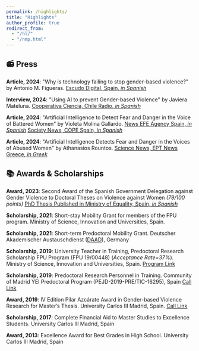 ```yaml
---
permalink: /highlights/
title: "Highlights"
author_profile: true
redirect_from: 
  - "/hl/"
  - "/nmp.html"
---
```


## 📻 Press
**Article, 2024**: "Why is technology failing to stop gender-based violence?" by Antonio M. Figueras.
[Escudo Digital, Spain, _in Spanish_](https://www.escudodigital.com/interior/por-tecnologia-no-consigue-frenar-violencia-genero_60028_102.html)

**Interview, 2024**: "Using AI to prevent Gender-based Violence" by Javiera Mateluna.
[Cooperativa Ciencia, Chile Radio, _in Spanish_](https://www.youtube.com/watch?v=09ozHZrHXro)

**Article, 2024**: "Artificial Intelligence to Detect Fear and Danger in the Voice of Battered Women" by Violeta Molina Gallardo.
[News EFE Agency Spain, _in Spanish_](https://efe.com/espana/2024-04-01/inteligencia-artificial-mujeres-maltratadas-violencia-machista/)
[Society News, COPE Spain, _in Spanish_](https://www.cope.es/actualidad/sociedad/noticias/inteligencia-artificial-para-detectar-miedo-peligro-voz-mujeres-maltratadas-20240331_3222151) 

**Article, 2024**: "Artificial Intelligence Detects Fear and Danger in the Voices of Abused Women" by Athanasios Rountos.
[Science News, EPT News Greece, _in Greek_](https://www.ertnews.gr/roi-idiseon/i-texniti-noimosyni-anixneyei-fovo-kai-kindyno-stis-fones-ton-kakopoiimenon-gynaikon/)

## 📚 Awards & Scholarships

**Award, 2023**: Second Award of the Spanish Government Delegation against Gender Violence to Doctoral Theses on Violence against Women _(79/100 points)_
[PhD Thesis Published in Ministry of Equality, Spain, _in Spanish_](https://violenciagenero.igualdad.gob.es/violenciaencifras/estudios/tesis/computacion-afectiva-multimodal-en-dispositivos-wearable-con-aplicaciones-en-la-deteccion-de-la-violencia-de-genero/)

**Scholarship, 2021**: Short-stay Mobility Grant for members of the FPU program.
Ministry of Science, Innovation and Universities, Spain. 

**Scholarship, 2021**: Short-term Predoctoral Mobility Grant.
Deutscher Akademischer Austauschdienst ([DAAD](https://www.daad.de/de/)), Germany

**Scholarship, 2019**: University Teacher in Training, Predoctoral Research Scholarship FPU Program (FPU 19/00448) (_Acceptance Rate=37%_).
Ministry of Science, Innovation and Universities, Spain. [Program Link](https://www.universidades.gob.es/informacion-comun-fpu/)

**Scholarship, 2019**: Predoctoral Research Personnel in Training.
Community of Madrid YEI Predoctoral Program (PEJD-2019-PRE/TIC-16295), Spain [Call Link](https://sede.comunidad.madrid/en/ayudas-becas-subvenciones/ayudas-contratacion-investigadores)

**Award, 2019**: IV Edition Pilar Azcárate Award in Gender-based Violence Research for Master’s Thesis.
University Carlos III Madrid, Spain. [Call Link](https://www.uc3m.es/ss/Satellite/UC3MInstitucional/es/Detalle/Ficha_C/1371231357048/1371258853556/Premios_Pilar_Azcarate_en_materia_de_genero_e_igualdad_de_oportunidades_entre_mujeres_y_hombres)

**Scholarship, 2017**: Complete Financial Aid to Master Studies to Excellence Students.
University Carlos III Madrid, Spain

**Award, 2013**: Excellence Award for Best Grades in High School.
University Carlos III Madrid, Spain
